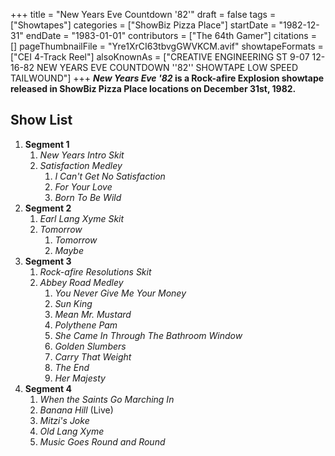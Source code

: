 +++
title = "New Years Eve Countdown '82'"
draft = false
tags = ["Showtapes"]
categories = ["ShowBiz Pizza Place"]
startDate = "1982-12-31"
endDate = "1983-01-01"
contributors = ["The 64th Gamer"]
citations = []
pageThumbnailFile = "Yre1XrCI63tbvgGWVKCM.avif"
showtapeFormats = ["CEI 4-Track Reel"]
alsoKnownAs = ["CREATIVE ENGINEERING ST 9-07 12-16-82 NEW YEARS EVE COUNTDOWN ''82'' SHOWTAPE LOW SPEED TAILWOUND"]
+++
***New Years Eve '82* is a Rock-afire Explosion showtape released in ShowBiz Pizza Place locations on December 31st, 1982.**

## Show List

1.  **Segment 1**
    1.  *New Years Intro Skit*
    2.  *Satisfaction Medley*
        1.  *I Can't Get No Satisfaction*
        2.  *For Your Love*
        3.  *Born To Be Wild*
2.  **Segment 2**
    1.  *Earl Lang Xyme Skit*
    2.  *Tomorrow*
        1.  *Tomorrow*
        2.  *Maybe*
3.  **Segment 3**
    1.  *Rock-afire Resolutions Skit*
    2.  *Abbey Road Medley*
        1.  *You Never Give Me Your Money*
        2.  *Sun King*
        3.  *Mean Mr. Mustard*
        4.  *Polythene Pam*
        5.  *She Came In Through The Bathroom Window*
        6.  *Golden Slumbers*
        7.  *Carry That Weight*
        8.  *The End*
        9.  *Her Majesty*
4.  **Segment 4**
    1.  *When the Saints Go Marching In*
    2.  *Banana Hill* (Live)
    3.  *Mitzi's Joke*
    4.  *Old Lang Xyme*
    5.  *Music Goes Round and Round*
